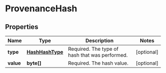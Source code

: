 
# ProvenanceHash

## Properties
Name | Type | Description | Notes
------------ | ------------- | ------------- | -------------
**type** | [**HashHashType**](HashHashType.md) | Required. The type of hash that was performed. |  [optional]
**value** | **byte[]** | Required. The hash value. |  [optional]



